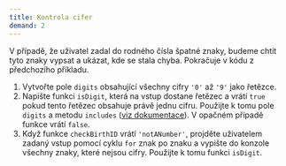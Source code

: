 ```yaml
---
title: Kontrola cifer
demand: 2
---
```


V případě, že uživatel zadal do rodného čísla špatné znaky, budeme chtít tyto znaky vypsat a ukázat, kde se stala chyba. Pokračuje v kódu z předchozího příkladu. 

1. Vytvořte pole `digits` obsahující všechny cifry `'0'` až `'9'` jako řetězce.
1. Napište funkci `isDigit`, která na vstup dostane řetězec a vrátí `true` pokud tento řetězec obsahuje právě jednu cifru. Použijte k tomu pole `digits` a metodu `includes` ([viz dokumentace](https://developer.mozilla.org/en-US/docs/Web/JavaScript/Reference/Global_Objects/Array/includes)). V opačném případě funkce vrátí `false`.
1. Když funkce `checkBirthID` vrátí `'notANumber'`, projděte uživatelem zadaný vstup pomocí cyklu `for` znak po znaku a vypište do konzole všechny znaky, které nejsou cifry. Použijte k tomu funkci `isDigit`.
